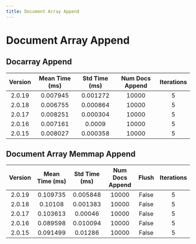 ```yaml
---
title: Document Array Append
---
```

# Document Array Append

## Docarray Append

| Version | Mean Time (ms) | Std Time (ms) | Num Docs Append | Iterations |
| :---: | :---: | :---: | :---: | :---: |
| 2.0.19 | 0.007945 | 0.001272 | 10000 | 5 |
| 2.0.18 | 0.006755 | 0.000864 | 10000 | 5 |
| 2.0.17 | 0.008251 | 0.000304 | 10000 | 5 |
| 2.0.16 | 0.007161 | 0.0009 | 10000 | 5 |
| 2.0.15 | 0.008027 | 0.000358 | 10000 | 5 |
## Document Array Memmap Append

| Version | Mean Time (ms) | Std Time (ms) | Num Docs Append | Flush | Iterations |
| :---: | :---: | :---: | :---: | :---: | :---: |
| 2.0.19 | 0.109735 | 0.005848 | 10000 | False | 5 |
| 2.0.18 | 0.10108 | 0.001383 | 10000 | False | 5 |
| 2.0.17 | 0.103613 | 0.00046 | 10000 | False | 5 |
| 2.0.16 | 0.089598 | 0.010094 | 10000 | False | 5 |
| 2.0.15 | 0.091499 | 0.01286 | 10000 | False | 5 |
